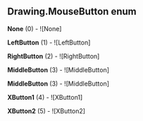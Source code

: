 ## Drawing.MouseButton enum

**None** (0) - ![None]

**LeftButton** (1) - ![LeftButton]

**RightButton** (2) - ![RightButton]

**MiddleButton** (3) - ![MiddleButton]

**MiddleButton** (3) - ![MiddleButton]

**XButton1** (4) - ![XButton1]

**XButton2** (5) - ![XButton2]

